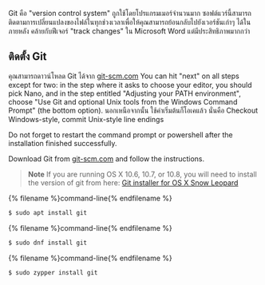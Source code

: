 Git คือ "version control system" ถูกใช้โดยโปรแกรมเมอร์จำนวนมาก ซอฟต์แวร์นี้สามารถติดตามการเปลี่ยนแปลงของไฟล์ในทุกช่วงเวลาเพื่อให้คุณสามารถย้อนกลับไปยังเวอร์ชันเก่าๆ ได้ในภายหลัง คล้ายกับฟีเจอร์ "track changes" ใน Microsoft Word แต่มีประสิทธิภาพมากกว่า

## ติดตั้ง Git

<!--sec data-title="Installing Git: Windows" data-id="git_install_windows"
data-collapse=true ces-->

คุณสามารถดาวน์โหลด Git ได้จาก [git-scm.com](https://git-scm.com/) You can hit "next" on all steps except for two: in the step where it asks to choose your editor, you should pick Nano, and in the step entitled "Adjusting your PATH environment", choose "Use Git and optional Unix tools from the Windows Command Prompt" (the bottom option). นอกเหนือจากนั้น ใช้ค่าเริ่มต้นก็โอเคแล้ว นั่นคือ Checkout Windows-style, commit Unix-style line endings

Do not forget to restart the command prompt or powershell after the installation finished successfully. <!--endsec-->

<!--sec data-title="Installing Git: OS X" data-id="git_install_OSX"
data-collapse=true ces-->

Download Git from [git-scm.com](https://git-scm.com/) and follow the instructions.

> **Note** If you are running OS X 10.6, 10.7, or 10.8, you will need to install the version of git from here: [Git installer for OS X Snow Leopard](https://sourceforge.net/projects/git-osx-installer/files/git-2.3.5-intel-universal-snow-leopard.dmg/download)

<!--endsec-->

<!--sec data-title="Installing Git: Debian or Ubuntu" data-id="git_install_debian_ubuntu"
data-collapse=true ces-->

{% filename %}command-line{% endfilename %}

```bash
$ sudo apt install git
```

<!--endsec-->

<!--sec data-title="Installing Git: Fedora" data-id="git_install_fedora"
data-collapse=true ces-->

{% filename %}command-line{% endfilename %}

```bash
$ sudo dnf install git
```

<!--endsec-->

<!--sec data-title="Installing Git: openSUSE" data-id="git_install_openSUSE"
data-collapse=true ces-->

{% filename %}command-line{% endfilename %}

```bash
$ sudo zypper install git
```

<!--endsec-->